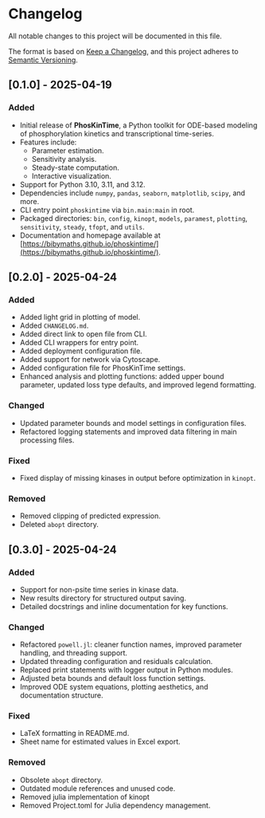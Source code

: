 # Changelog

All notable changes to this project will be documented in this file.

The format is based on [Keep a Changelog](https://keepachangelog.com/en/1.0.0/), and this project adheres to [Semantic Versioning](https://semver.org/spec/v2.0.0.html).

## [0.1.0] - 2025-04-19
### Added
- Initial release of **PhosKinTime**, a Python toolkit for ODE-based modeling of phosphorylation kinetics and transcriptional time-series.
- Features include:
  - Parameter estimation.
  - Sensitivity analysis.
  - Steady-state computation.
  - Interactive visualization.
- Support for Python 3.10, 3.11, and 3.12.
- Dependencies include `numpy`, `pandas`, `seaborn`, `matplotlib`, `scipy`, and more.
- CLI entry point `phoskintime` via `bin.main:main` in root.
- Packaged directories: `bin`, `config`, `kinopt`, `models`, `paramest`, `plotting`, `sensitivity`, `steady`, `tfopt`, and `utils`.
- Documentation and homepage available at [https://bibymaths.github.io/phoskintime/](https://bibymaths.github.io/phoskintime/). 
   
## [0.2.0] - 2025-04-24
### Added
- Added light grid in plotting of model.
- Added `CHANGELOG.md`.
- Added direct link to open file from CLI.
- Added CLI wrappers for entry point.
- Added deployment configuration file.
- Added support for network via Cytoscape.
- Added configuration file for PhosKinTime settings.
- Enhanced analysis and plotting functions: added upper bound parameter, updated loss type defaults, and improved legend formatting.

### Changed
- Updated parameter bounds and model settings in configuration files.
- Refactored logging statements and improved data filtering in main processing files.

### Fixed
- Fixed display of missing kinases in output before optimization in `kinopt`.

### Removed
- Removed clipping of predicted expression.
- Deleted `abopt` directory.

## [0.3.0] - 2025-04-24
### Added
- Support for non-psite time series in kinase data.
- New results directory for structured output saving.
- Detailed docstrings and inline documentation for key functions.

### Changed
- Refactored `powell.jl`: cleaner function names, improved parameter handling, and threading support.
- Updated threading configuration and residuals calculation.
- Replaced print statements with logger output in Python modules.
- Adjusted beta bounds and default loss function settings.
- Improved ODE system equations, plotting aesthetics, and documentation structure.

### Fixed
- LaTeX formatting in README.md.
- Sheet name for estimated values in Excel export.

### Removed
- Obsolete `abopt` directory.
- Outdated module references and unused code. 
- Removed julia implementation of kinopt  
- Removed Project.toml for Julia dependency management.
